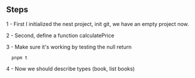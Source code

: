 ## Steps
1 - First I initialized the nest project, init git, we have an empty project now.

2 - Second, define a function calculatePrice

3 - Make sure it's working by testing the null return

```
  pnpm t
```

4 - Now we should describe types (book, list books)
